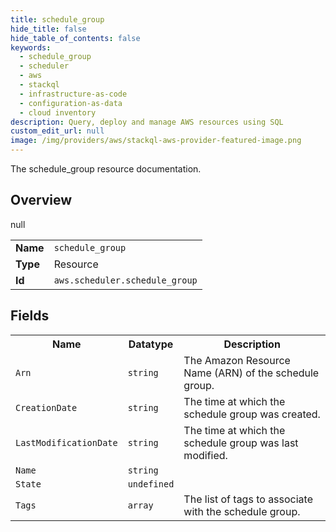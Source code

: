 ```yaml
---
title: schedule_group
hide_title: false
hide_table_of_contents: false
keywords:
  - schedule_group
  - scheduler
  - aws
  - stackql
  - infrastructure-as-code
  - configuration-as-data
  - cloud inventory
description: Query, deploy and manage AWS resources using SQL
custom_edit_url: null
image: /img/providers/aws/stackql-aws-provider-featured-image.png
---
```

The schedule_group resource documentation.

## Overview
<table><tbody>
<tr><td><b>Name</b></td><td><code>schedule_group</code></td></tr>
<tr><td><b>Type</b></td><td>Resource</td></tr>
null
<tr><td><b>Id</b></td><td><code>aws.scheduler.schedule_group</code></td></tr>
</tbody></table>

## Fields
<table><tbody>
<tr><th>Name</th><th>Datatype</th><th>Description</th></tr>
<tr><td><code>Arn</code></td><td><code>string</code></td><td>The Amazon Resource Name (ARN) of the schedule group.</td></tr><tr><td><code>CreationDate</code></td><td><code>string</code></td><td>The time at which the schedule group was created.</td></tr><tr><td><code>LastModificationDate</code></td><td><code>string</code></td><td>The time at which the schedule group was last modified.</td></tr><tr><td><code>Name</code></td><td><code>string</code></td><td></td></tr><tr><td><code>State</code></td><td><code>undefined</code></td><td></td></tr><tr><td><code>Tags</code></td><td><code>array</code></td><td>The list of tags to associate with the schedule group.</td></tr>
</tbody></table>